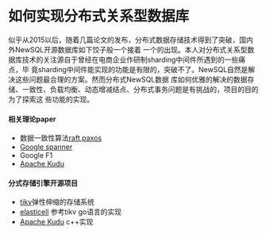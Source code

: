 # 如何实现分布式关系型数据库
似乎从2015以后，随着几篇论文的发布，分布式数据存储技术得到了突破，国内外NewSQL开源数据库如下饺子般一个接着
一个的出现。本人对分布式关系型数据库技术的关注源自于曾经在电商企业作研制sharding中间件所遇到的一些痛点，毕
竟sharding中间件能实现的功能是有限的，突破不了。NewSQL自然是解决这些问题最合理的方案。然而分布式NewSQL数据
库如何优雅的解决的数据存储、一致性、负载均衡、动态增减结点、分布式事务问题是有挑战的，项目的目的为了探索这
些功能的实现。
#### 相关理论paper
* 数据一致性算法[raft](https://raft.github.io/),[paxos](https://github.com/Tencent/phxpaxos)
* [Google spanner](http://dblab.xmu.edu.cn/wp-content/uploads/2012/09/20120920_163800_492.pdf)
* Google F1
* [Apache Kudu](http://kudu.apache.org/kudu.pdf)
#### 分式存储引擎开源项目
* [tikv](https://pingcap.com/blog-cn/building-distributed-db-with-raft/)弹性伸缩的存储系统
* [elasticell](https://github.com/deepfabric/elasticell) 参考tikv go语言的实现
* [Apache Kudu](https://github.com/apache/kudu) c++实现

